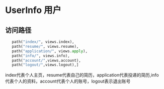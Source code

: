 # UserInfo 用户
## 访问路径
```python
   path("index/", views.index),
   path("resume/", views.resume),
   path("application/", views.apply),
   path("info/", views.info),
   path("account/",views.account),
   path("logout/",views.logout),]
```
index代表个人主页，resume代表自己的简历，application代表投递的简历,info代表个人的资料，account代表个人的账号，logout表示退出账号
